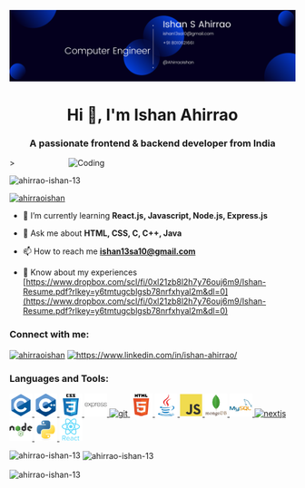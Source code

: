 ![logo](https://github.com/ahirrao-ishan-13/ahirrao-ishan-13/blob/main/Banner.png)
<h1 align="center">Hi 👋, I'm Ishan Ahirrao</h1>
<h3 align="center">A passionate frontend & backend developer from India</h3>

<img align="right" alt="Coding" width="400" src="https://cdn.dribbble.com/users/730703/screenshots/6581243/avento.gif">
>
<p align="left"> <img src="https://komarev.com/ghpvc/?username=ahirrao-ishan-13&label=Profile%20views&color=0e75b6&style=flat" alt="ahirrao-ishan-13" /> </p>

<p align="left"> <a href="https://twitter.com/ahirraoishan" target="blank"><img src="https://img.shields.io/twitter/follow/ahirraoishan?logo=twitter&style=for-the-badge" alt="ahirraoishan" /></a> </p>

- 🌱 I’m currently learning **React.js, Javascript, Node.js, Express.js**

- 💬 Ask me about **HTML, CSS, C, C++, Java**

- 📫 How to reach me **ishan13sa10@gmail.com**

- 📄 Know about my experiences [https://www.dropbox.com/scl/fi/0xl21zb8l2h7y76ouj6m9/Ishan-Resume.pdf?rlkey=y6tmtugcblgsb78nrfxhyal2m&dl=0](https://www.dropbox.com/scl/fi/0xl21zb8l2h7y76ouj6m9/Ishan-Resume.pdf?rlkey=y6tmtugcblgsb78nrfxhyal2m&dl=0)

<h3 align="left">Connect with me:</h3>
<p align="left">
<a href="https://twitter.com/ahirraoishan" target="blank"><img align="center" src="https://raw.githubusercontent.com/rahuldkjain/github-profile-readme-generator/master/src/images/icons/Social/twitter.svg" alt="ahirraoishan" height="30" width="40" /></a>
<a href="https://linkedin.com/in/https://www.linkedin.com/in/ishan-ahirrao/" target="blank"><img align="center" src="https://raw.githubusercontent.com/rahuldkjain/github-profile-readme-generator/master/src/images/icons/Social/linked-in-alt.svg" alt="https://www.linkedin.com/in/ishan-ahirrao/" height="30" width="40" /></a>
</p>

<h3 align="left">Languages and Tools:</h3>
<p align="left"> <a href="https://www.cprogramming.com/" target="_blank" rel="noreferrer"> <img src="https://raw.githubusercontent.com/devicons/devicon/master/icons/c/c-original.svg" alt="c" width="40" height="40"/> </a> <a href="https://www.w3schools.com/cpp/" target="_blank" rel="noreferrer"> <img src="https://raw.githubusercontent.com/devicons/devicon/master/icons/cplusplus/cplusplus-original.svg" alt="cplusplus" width="40" height="40"/> </a> <a href="https://www.w3schools.com/css/" target="_blank" rel="noreferrer"> <img src="https://raw.githubusercontent.com/devicons/devicon/master/icons/css3/css3-original-wordmark.svg" alt="css3" width="40" height="40"/> </a> <a href="https://expressjs.com" target="_blank" rel="noreferrer"> <img src="https://raw.githubusercontent.com/devicons/devicon/master/icons/express/express-original-wordmark.svg" alt="express" width="40" height="40"/> </a> <a href="https://git-scm.com/" target="_blank" rel="noreferrer"> <img src="https://www.vectorlogo.zone/logos/git-scm/git-scm-icon.svg" alt="git" width="40" height="40"/> </a> <a href="https://www.w3.org/html/" target="_blank" rel="noreferrer"> <img src="https://raw.githubusercontent.com/devicons/devicon/master/icons/html5/html5-original-wordmark.svg" alt="html5" width="40" height="40"/> </a> <a href="https://www.java.com" target="_blank" rel="noreferrer"> <img src="https://raw.githubusercontent.com/devicons/devicon/master/icons/java/java-original.svg" alt="java" width="40" height="40"/> </a> <a href="https://developer.mozilla.org/en-US/docs/Web/JavaScript" target="_blank" rel="noreferrer"> <img src="https://raw.githubusercontent.com/devicons/devicon/master/icons/javascript/javascript-original.svg" alt="javascript" width="40" height="40"/> </a> <a href="https://www.mongodb.com/" target="_blank" rel="noreferrer"> <img src="https://raw.githubusercontent.com/devicons/devicon/master/icons/mongodb/mongodb-original-wordmark.svg" alt="mongodb" width="40" height="40"/> </a> <a href="https://www.mysql.com/" target="_blank" rel="noreferrer"> <img src="https://raw.githubusercontent.com/devicons/devicon/master/icons/mysql/mysql-original-wordmark.svg" alt="mysql" width="40" height="40"/> </a> <a href="https://nextjs.org/" target="_blank" rel="noreferrer"> <img src="https://cdn.worldvectorlogo.com/logos/nextjs-2.svg" alt="nextjs" width="40" height="40"/> </a> <a href="https://nodejs.org" target="_blank" rel="noreferrer"> <img src="https://raw.githubusercontent.com/devicons/devicon/master/icons/nodejs/nodejs-original-wordmark.svg" alt="nodejs" width="40" height="40"/> </a> <a href="https://www.python.org" target="_blank" rel="noreferrer"> <img src="https://raw.githubusercontent.com/devicons/devicon/master/icons/python/python-original.svg" alt="python" width="40" height="40"/> </a> <a href="https://reactjs.org/" target="_blank" rel="noreferrer"> <img src="https://raw.githubusercontent.com/devicons/devicon/master/icons/react/react-original-wordmark.svg" alt="react" width="40" height="40"/> </a> </p>

<p><img align="left" src="https://github-readme-stats.vercel.app/api/top-langs?username=ahirrao-ishan-13&show_icons=true&locale=en&layout=compact" alt="ahirrao-ishan-13" /></p>

<p>&nbsp;<img align="center" src="https://github-readme-stats.vercel.app/api?username=ahirrao-ishan-13&show_icons=true&locale=en" alt="ahirrao-ishan-13" /></p>

<p><img align="center" src="https://github-readme-streak-stats.herokuapp.com/?user=ahirrao-ishan-13&" alt="ahirrao-ishan-13" /></p>

